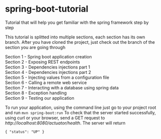 # spring-boot-tutorial
Tutorial that will help you get familiar with the spring framework step by step

This tutorial is splitted into multiple sections, each section has its own branch. After you have cloned the project, just check out the branch of the section you are going through

Section 1 - Spring boot application creation\
Section 2 - Exposing REST endpoints\
Section 3 - Dependencies injections part 1\
Section 4 - Dependencies injections part 2\
Section 5 - Injecting values from a configuration file\
Section 6 - Calling a remote web service\
Section 7 - Interacting with a database using spring data\
Section 8 - Exception handling\
Section 9 - Testing our application

To run your application, using the command line just go to your project root and run `mvn spring-boot:run`
To check that the server started successfully, using curl or your browser, send a GET request to *http://localhost:8080/actuator/health*. The server will return 

	{ "status": "UP" }
